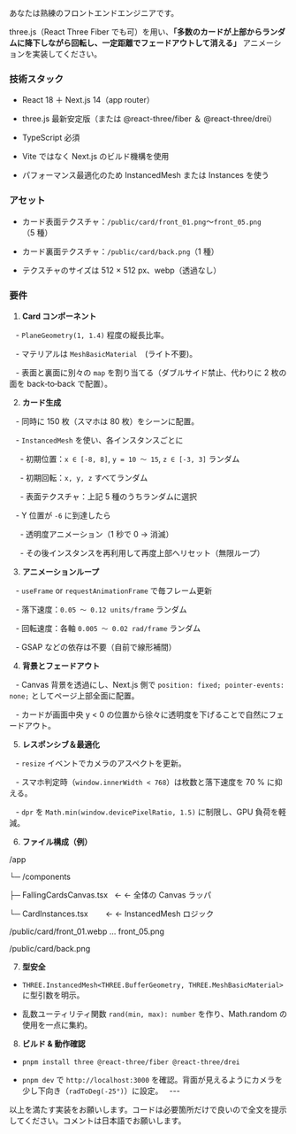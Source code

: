 あなたは熟練のフロントエンドエンジニアです。  

three.js（React Three Fiber でも可）を用い、**「多数のカードが上部からランダムに降下しながら回転し、一定距離でフェードアウトして消える」** アニメーションを実装してください。
### 技術スタック

- React 18 ＋ Next.js 14（app router）

- three.js 最新安定版（または @react-three/fiber ＆ @react-three/drei）

- TypeScript 必須

- Vite ではなく Next.js のビルド機構を使用

- パフォーマンス最適化のため InstancedMesh または Instances を使う
### アセット

- カード表面テクスチャ：`/public/card/front_01.png`〜`front_05.png`（5 種）

- カード裏面テクスチャ：`/public/card/back.png`（1 種）

- テクスチャのサイズは 512 × 512 px、webp（透過なし）
### 要件

1. **Card コンポーネント**  

   - `PlaneGeometry(1, 1.4)` 程度の縦長比率。  

   - マテリアルは `MeshBasicMaterial`　(ライト不要)。  

   - 表面と裏面に別々の `map` を割り当てる（ダブルサイド禁止、代わりに 2 枚の面を back‑to‑back で配置）。  

2. **カード生成**  

   - 同時に 150 枚（スマホは 80 枚）をシーンに配置。  

   - `InstancedMesh` を使い、各インスタンスごとに  

     - 初期位置：`x ∈ [-8, 8]`, `y = 10 〜 15`, `z ∈ [-3, 3]` ランダム  

     - 初期回転：`x, y, z` すべてランダム  

     - 表面テクスチャ：上記 5 種のうちランダムに選択  

   - Y 位置が `-6` に到達したら  

     - 透明度アニメーション（1 秒で 0 → 消滅）  

     - その後インスタンスを再利用して再度上部へリセット（無限ループ）  

  

3. **アニメーションループ**  

   - `useFrame` or `requestAnimationFrame` で毎フレーム更新  

   - 落下速度：`0.05 〜 0.12 units/frame` ランダム  

   - 回転速度：各軸 `0.005 〜 0.02 rad/frame` ランダム  

   - GSAP などの依存は不要（自前で線形補間）  

  

4. **背景とフェードアウト**  

   - Canvas 背景を透過にし、Next.js 側で `position: fixed; pointer-events: none;` としてページ上部全面に配置。  

   - カードが画面中央 y < 0 の位置から徐々に透明度を下げることで自然にフェードアウト。  

  

5. **レスポンシブ＆最適化**  

   - `resize` イベントでカメラのアスペクトを更新。  

   - スマホ判定時（`window.innerWidth < 768`）は枚数と落下速度を 70 % に抑える。  

   - `dpr` を `Math.min(window.devicePixelRatio, 1.5)` に制限し、GPU 負荷を軽減。  

  

6. **ファイル構成（例）**

/app

└─ /components

├─ FallingCardsCanvas.tsx   ← ← 全体の Canvas ラッパ

└─ CardInstances.tsx        ← ← InstancedMesh ロジック

/public/card/front_01.webp … front_05.png

/public/card/back.png

7. **型安全**  

- `THREE.InstancedMesh<THREE.BufferGeometry, THREE.MeshBasicMaterial>` に型引数を明示。  

- 乱数ユーティリティ関数 `rand(min, max): number` を作り、Math.random の使用を一点に集約。  

  

8. **ビルド & 動作確認**  

- `pnpm install three @react-three/fiber @react-three/drei`  

- `pnpm dev` で `http://localhost:3000` を確認。背面が見えるようにカメラを少し下向き（`radToDeg(-25°)`）に設定。  
---  

以上を満たす実装をお願いします。コードは必要箇所だけで良いので全文を提示してください。コメントは日本語でお願いします。

